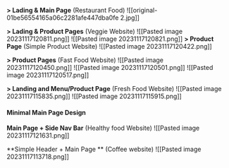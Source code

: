 
**> Lading & Main Page** (Restaurant Food)
![[original-01be56554165a06c2281afe447dba0fe 2.jpg]]



**> Lading & Product Pages** (Veggie Website)
![[Pasted image 20231117120811.png]]
![[Pasted image 20231117120821.png]]
**> Product Page** (Simple Product Website)
![[Pasted image 20231117120422.png]]




**> Product Pages** (Fast Food Website)
![[Pasted image 20231117120450.png]]
![[Pasted image 20231117120501.png]]
![[Pasted image 20231117120517.png]]




**> Landing and Menu/Product Page** (Fresh Food Website) 
![[Pasted image 20231117115835.png]]
![[Pasted image 20231117115915.png]]


#### **Minimal Main Page Design** 

**Main Page + Side Nav Bar** (Healthy food Website)
![[Pasted image 20231117121631.png]]



**Simple Header + Main Page ** (Coffee website)
![[Pasted image 20231117113718.png]]
